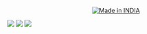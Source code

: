
<p align="center">
<a href="https://is.gd/UQreTd"><img title="Made in INDIA" src="https://img.shields.io/badge/MADE%20IN-INDIA-SCRIPT?colorA=%23ff8100&colorB=%23017e40&colorC=%23ff0000&style=for-the-badge"></a>
</p>
<p>
<a href="https://img.shields.io/badge/PRINCE-KUMAR-green" ><img  src="https://img.shields.io/badge/PRINCE-KUMAR-green"></a>  <a href="#" ><img  src="https://img.shields.io/badge/Mask-red"></a>  <a href="#"><img src="https://img.shields.io/badge/MADE%20IN%20-NODE-yellow"></a></p>
